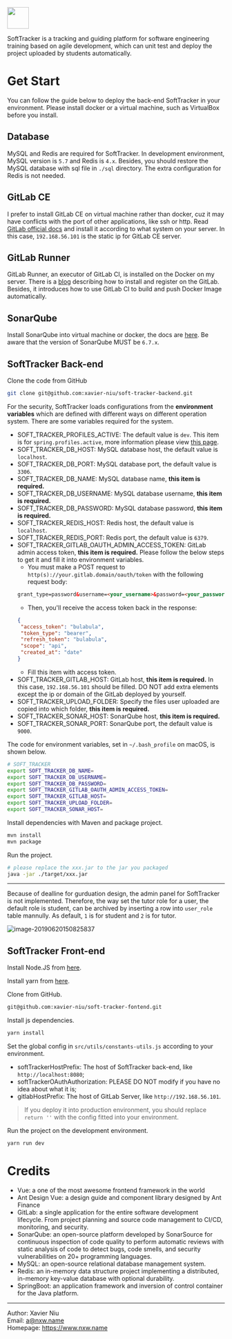 <img src="http://res.niuxuewei.com/2019-04-09-Logo-1.png" height="50px">

SoftTracker is a tracking and guiding platform for software engineering training based on agile development, which can unit test and deploy the project uploaded by students automatically.

# Get Start

You can follow the guide below to deploy the back-end SoftTracker in your environment. Please install docker or a virtual machine, such as VirtualBox before you install.

## Database

MySQL and Redis are required for SoftTracker. In development environment, MySQL version is `5.7` and Redis is `4.x`. Besides, you should restore the MySQL database with sql file in `./sql` directory. The extra configuration for Redis is not needed.

## GitLab CE

I prefer to install GitLab CE on virtual machine rather than docker, cuz it may have conflicts with the port of other applications, like ssh or http. Read [GitLab official docs](https://about.gitlab.com/install/) and install it according to what system on your server. In this case, `192.168.56.101` is the static ip for GitLab CE server.

## GitLab Runner

GitLab Runner, an executor of GitLab CI, is installed on the Docker on my server. There is a [blog](https://angristan.xyz/build-push-docker-images-gitlab-ci/) describing how to install and register on the GitLab. Besides, it introduces how to use GitLab CI to build and push Docker Image automatically.

## SonarQube

Install SonarQube into virtual machine or docker, the docs are [here](https://www.sonarqube.org/downloads/). Be aware that the version of SonarQube MUST be `6.7.x`.

## SoftTracker Back-end

Clone the code from GitHub

```bash
git clone git@github.com:xavier-niu/soft-tracker-backend.git
```

For the security, SoftTracker loads configurations from the **environment variables** which are defined with different ways on different operation system. There are some variables required for the system.

- SOFT_TRACKER_PROFILES_ACTIVE: The default value is `dev`. This item is for `spring.profiles.active`, more information please view [this page](https://docs.spring.io/spring-boot/docs/current/reference/html/boot-features-profiles.html).
- SOFT_TRACKER_DB_HOST: MySQL database host, the default value is `localhost`.
- SOFT_TRACKER_DB_PORT: MySQL database port, the default value is `3306`.
- SOFT_TRACKER_DB_NAME: MySQL database name, **this item is required.**
- SOFT_TRACKER_DB_USERNAME: MySQL database username, **this item is required.**
- SOFT_TRACKER_DB_PASSWORD: MySQL database password, **this item is required.**
- SOFT_TRACKER_REDIS_HOST: Redis host, the default value is `localhost`.
- SOFT_TRACKER_REDIS_PORT: Redis port, the default value is `6379`.
- SOFT_TRACKER_GITLAB_OAUTH_ADMIN_ACCESS_TOKEN: GitLab admin access token, **this item is required.** Please follow the below steps to get it and fill it into environment variables.
  - You must make a POST request to `http(s)://your.gitlab.domain/oauth/token` with the following request body:
  ```html
  grant_type=password&username=<your_username>&password=<your_password>
  ```
  - Then, you'll receive the access token back in the response:
   ```json
  {
    "access_token": "bulabula",
    "token_type": "bearer",
    "refresh_token": "bulabula",
    "scope": "api",
    "created_at": "date"
  }
   ```
  - Fill this item with access token.
- SOFT_TRACKER_GITLAB_HOST: GitLab host,  **this item is required.** In this case, `192.168.56.101` should be filled. DO NOT add extra elements except the ip or domain of the GitLab deployed by yourself.
- SOFT_TRACKER_UPLOAD_FOLDER: Specify the files user uploaded are copied into which folder, **this item is required.**
- SOFT_TRACKER_SONAR_HOST: SonarQube host, **this item is required.**
- SOFT_TRACKER_SONAR_PORT: SonarQube port, the default value is `9000`.

The code for environment variables,  set in `~/.bash_profile` on macOS, is shown below.

```bash
# SOFT_TRACKER
export SOFT_TRACKER_DB_NAME=
export SOFT_TRACKER_DB_USERNAME=
export SOFT_TRACKER_DB_PASSWORD=
export SOFT_TRACKER_GITLAB_OAUTH_ADMIN_ACCESS_TOKEN=
export SOFT_TRACKER_GITLAB_HOST=
export SOFT_TRACKER_UPLOAD_FOLDER=
export SOFT_TRACKER_SONAR_HOST=
```

Install dependencies with Maven and package project.

```bash
mvn install
mvn package
```

Run the project.

```bash
# please replace the xxx.jar to the jar you packaged
java -jar ./target/xxx.jar
```

---

Because of dealline for gurduation design, the admin panel for SoftTracker is not implemented. Therefore, the way set the tutor role for a user, the default role is student, can be archived by inserting a row into `user_role` table mannully. As default, `1` is for student and `2` is for tutor.

![image-20190620150825837](http://res.niuxuewei.com/2019-06-20-070826.png)

## SoftTracker Front-end

Install Node.JS from [here](https://nodejs.org/en/).

Install yarn from [here](https://yarnpkg.com/en/).

Clone from GitHub.

```bash
git@github.com:xavier-niu/soft-tracker-fontend.git
```

Install js dependencies.

```bash
yarn install
```

Set the global config in `src/utils/constants-utils.js` according to your environment.

- softTrackerHostPrefix: The host of SoftTracker back-end, like `http://localhost:8080`;
- softTrackerOAuthAuthorization: PLEASE DO NOT modify if you have no idea about what it is;
- gitlabHostPrefix: The host of GitLab Server, like `http://192.168.56.101`.

> If you deploy it into production environment, you should replace `return ''` with the config fitted into your environment.

Run the project on the development environment.

```bash
yarn run dev
```

# Credits

- Vue: a one of the most awesome frontend framework in the world
- Ant Design Vue:  a design guide and component library designed by Ant Finance
- GitLab: a single application for the entire software development lifecycle. From project planning and source code management to CI/CD, monitoring, and security.
- SonarQube: an open-source platform developed by SonarSource for continuous inspection of code quality to perform automatic reviews with static analysis of code to detect bugs, code smells, and security vulnerabilities on 20+ programming languages. 
- MySQL: an open-source relational database management system.
- Redis: an in-memory data structure project implementing a distributed, in-memory key-value database with optional durability.
- SpringBoot: an application framework and inversion of control container for the Java platform.

---

Author: Xavier Niu<br>Email: a@nxw.name<br>Homepage: https://www.nxw.name